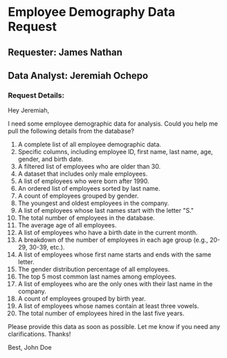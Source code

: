 # Employee Demography Data Request

## Requester: James Nathan
## Data Analyst: Jeremiah Ochepo

### Request Details:

Hey Jeremiah,

I need some employee demographic data for analysis. Could you help me pull the following details from the database?

1. A complete list of all employee demographic data.
2. Specific columns, including employee ID, first name, last name, age, gender, and birth date.
3. A filtered list of employees who are older than 30.
4. A dataset that includes only male employees.
5. A list of employees who were born after 1990.
6. An ordered list of employees sorted by last name.
7. A count of employees grouped by gender.
8. The youngest and oldest employees in the company.
9. A list of employees whose last names start with the letter "S."
10. The total number of employees in the database.
11. The average age of all employees.
12. A list of employees who have a birth date in the current month.
13. A breakdown of the number of employees in each age group (e.g., 20-29, 30-39, etc.).
14. A list of employees whose first name starts and ends with the same letter.
15. The gender distribution percentage of all employees.
16. The top 5 most common last names among employees.
17. A list of employees who are the only ones with their last name in the company.
18. A count of employees grouped by birth year.
19. A list of employees whose names contain at least three vowels.
20. The total number of employees hired in the last five years.

Please provide this data as soon as possible. Let me know if you need any clarifications. Thanks!

Best,
John Doe

